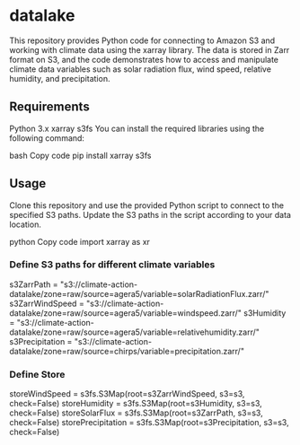 
# datalake

This repository provides Python code for connecting to Amazon S3 and working with climate data using the xarray library. The data is stored in Zarr format on S3, and the code demonstrates how to access and manipulate climate data variables such as solar radiation flux, wind speed, relative humidity, and precipitation.

## Requirements
Python 3.x
xarray
s3fs
You can install the required libraries using the following command:

bash
Copy code
pip install xarray s3fs
## Usage
Clone this repository and use the provided Python script to connect to the specified S3 paths. Update the S3 paths in the script according to your data location.

python
Copy code
import xarray as xr

### Define S3 paths for different climate variables
s3ZarrPath = "s3://climate-action-datalake/zone=raw/source=agera5/variable=solarRadiationFlux.zarr/"
s3ZarrWindSpeed = "s3://climate-action-datalake/zone=raw/source=agera5/variable=windspeed.zarr/"
s3Humidity = "s3://climate-action-datalake/zone=raw/source=agera5/variable=relativehumidity.zarr/"
s3Precipitation = "s3://climate-action-datalake/zone=raw/source=chirps/variable=precipitation.zarr/"

### Define Store
storeWindSpeed = s3fs.S3Map(root=s3ZarrWindSpeed, s3=s3, check=False)
storeHumidity = s3fs.S3Map(root=s3Humidity, s3=s3, check=False)
storeSolarFlux = s3fs.S3Map(root=s3ZarrPath, s3=s3, check=False)
storePrecipitation = s3fs.S3Map(root=s3Precipitation, s3=s3, check=False)

